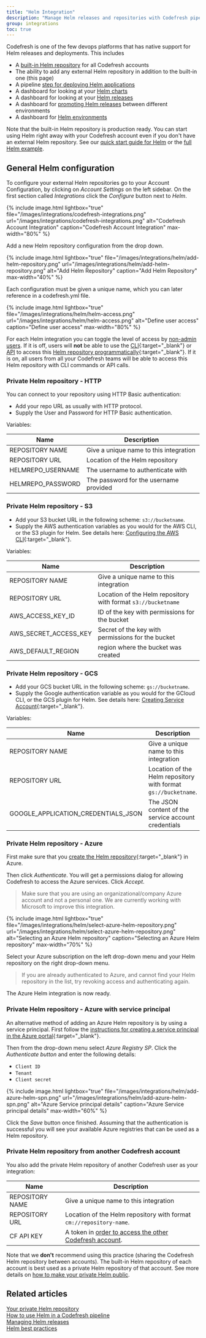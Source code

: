 ```yaml
---
title: "Helm Integration"
description: "Manage Helm releases and repositories with Codefresh pipelines"
group: integrations
toc: true
---
```


Codefresh is one of the few devops platforms that has native support for Helm releases and deployments. This includes

 * A [built-in Helm repository]({{site.baseurl}}/docs/new-helm/managed-helm-repository/) for all Codefresh accounts
 * The ability to add any external Helm repository in addition to the built-in one (this page)
 * A pipeline [step for deploying Helm applications]({{site.baseurl}}/docs/new-helm/using-helm-in-codefresh-pipeline/)
 * A dashboard for looking at your [Helm charts]({{site.baseurl}}/docs/new-helm/add-helm-repository/)
 * A dashboard for looking at your [Helm releases]({{site.baseurl}}/docs/new-helm/helm-releases-management/)
 * A dashboard for [promoting Helm releases]({{site.baseurl}}/docs/new-helm/helm-environment-promotion/) between different environments
 * A dashboard for [Helm environments]({{site.baseurl}}/docs/deploy-to-kubernetes/environment-dashboard/)

Note that the built-in Helm repository is production ready. You can start using Helm right away with your Codefresh account
even if you don't have an external Helm repository. See our [quick start guide for Helm]({{site.baseurl}}/docs/getting-started/helm-quick-start-guide/) or the [full Helm example]({{site.baseurl}}/docs/yaml-examples/examples/helm/).

## General Helm configuration

To configure your external Helm repositories go to your Account Configuration, by clicking on *Account Settings* on the left sidebar. On the first section called *Integrations* click the *Configure* button next to *Helm*.

{% include image.html 
  lightbox="true" 
  file="/images/integrations/codefresh-integrations.png" 
  url="/images/integrations/codefresh-integrations.png" 
  alt="Codefresh Account Integration" 
  caption="Codefresh Account Integration" 
  max-width="80%" %}

Add a new Helm repository configuration from the drop down.

{% include image.html 
  lightbox="true" 
  file="/images/integrations/helm/add-helm-repository.png" 
  url="/images/integrations/helm/add-helm-repository.png" 
  alt="Add Helm Repository" 
  caption="Add Helm Repository" 
  max-width="40%"
%}

Each configuration must be given a unique name, which you can later reference in a codefresh.yml file.


{% include image.html 
  lightbox="true" 
  file="/images/integrations/helm/helm-access.png" 
  url="/images/integrations/helm/helm-access.png" 
  alt="Define user access" 
  caption="Define user access" 
  max-width="80%"
%}

For each Helm integration you can toggle the level of access by [non-admin users]({{site.baseurl}}/docs/administration/access-control/#users-and-administrators). If it is off, users will **not** be able to use the [CLI](https://codefresh-io.github.io/cli/){:target="\_blank"} or [API]({{site.baseurl}}/docs/integrations/codefresh-api/)
to access this [Helm repository programmatically](https://codefresh-io.github.io/cli/contexts/){:target="\_blank"}. If it is on, all users from all your Codefresh teams will be able to access this Helm repository with CLI commands or API calls.

### Private Helm repository - HTTP 

You can connect to your repository using HTTP Basic authentication:

- Add your repo URL as usually with HTTP protocol.
- Supply the User and Password for HTTP Basic authentication.

Variables:

Name|Description
---|---
REPOSITORY NAME|Give a unique name to this integration
REPOSITORY URL|Location of the Helm repository
HELMREPO_USERNAME|The username to authenticate with
HELMREPO_PASSWORD|The password for the username provided

### Private Helm repository - S3 

- Add your S3 bucket URL in the following scheme: `s3://bucketname`.
- Supply the AWS authentication variables as you would for the AWS CLI, or the S3 plugin for Helm. See details here: [Configuring the AWS CLI](https://docs.aws.amazon.com/cli/latest/userguide/cli-chap-getting-started.html){:target="\_blank"}.

Variables:

Name|Description
---|---
REPOSITORY NAME|Give a unique name to this integration
REPOSITORY URL|Location of the Helm repository with format `s3://bucketname`
AWS_ACCESS_KEY_ID|ID of the key with permissions for the bucket
AWS_SECRET_ACCESS_KEY|Secret of the key with permissions for the bucket
AWS_DEFAULT_REGION|region where the bucket was created

### Private Helm repository - GCS 

- Add your GCS bucket URL in the following scheme: `gs://bucketname`.
- Supply the Google authentication variable as you would for the GCloud CLI, or the GCS plugin for Helm. See details here: [Creating Service Account](https://cloud.google.com/docs/authentication/getting-started){:target="\_blank"}.

Variables:

Name|Description
---|---
REPOSITORY NAME|Give a unique name to this integration
REPOSITORY URL|Location of the Helm repository with format `gs://bucketname`.
GOOGLE_APPLICATION_CREDENTIALS_JSON|The JSON content of the service account credentials

### Private Helm repository - Azure 

First make sure that you [create the Helm repository](https://docs.microsoft.com/en-us/azure/container-registry/container-registry-helm-repos){:target="\_blank"} in Azure.

Then click *Authenticate*. You will get a permissions dialog for allowing Codefresh to access
the Azure services. Click *Accept*.

>Make sure that you are using an organizational/company Azure account and not a personal one. We are currently working with Microsoft to improve this integration.

{% include image.html 
lightbox="true" 
file="/images/integrations/helm/select-azure-helm-repository.png" 
url="/images/integrations/helm/select-azure-helm-repository.png" 
alt="Selecting an Azure Helm repository"
caption="Selecting an Azure Helm repository" 
max-width="70%" 
%}

Select your Azure subscription on the left drop-down menu and your Helm repository on the right drop-down menu.

>If you are already authenticated to Azure, and cannot find your Helm repository in the list, try revoking access and authenticating again.

The Azure Helm integration is now ready.

### Private Helm repository - Azure with service principal

An alternative method of adding an Azure Helm repository is by using a service principal. First follow the [instructions for creating a service principal in the Azure portal](https://docs.microsoft.com/en-us/azure/active-directory/develop/howto-create-service-principal-portal){:target="\_blank"}.

Then from the drop-down menu select *Azure Registry SP*. Click the *Authenticate button* and enter the following details:

* `Client ID`
* `Tenant`
* `Client secret`

{% include image.html
lightbox="true"
file="/images/integrations/helm/add-azure-helm-spn.png"
url="/images/integrations/helm/add-azure-helm-spn.png"
alt="Azure Service principal details"
caption="Azure Service principal details"
max-width="60%"
  %}

Click the *Save* button once finished. Assuming that the authentication is successful you will see your available Azure registries that can be used as a Helm repository.

### Private Helm repository from another Codefresh account

You also add the private Helm repository of another Codefresh user as your integration:


Name|Description
---|---
REPOSITORY NAME|Give a unique name to this integration
REPOSITORY URL|Location of the Helm repository with format `cm://repository-name`.
CF API KEY|A token in [order to access the other Codefresh account]({{site.baseurl}}/docs/integrations/codefresh-api/#authentication-instructions).

Note that we **don't** recommend using this practice (sharing the Codefresh Helm repository between accounts). The built-in Helm repository of each account is best used as a private Helm repository of that account. See
more details on [how to make your private Helm public]({{site.baseurl}}/docs/new-helm/managed-helm-repository/#repo-access-level).



## Related articles
[Your private Helm repository]({{site.baseurl}}/docs/new-helm/managed-helm-repository/)  
[How to use Helm in a Codefresh pipeline]({{site.baseurl}}/docs/new-helm/using-helm-in-codefresh-pipeline/)  
[Managing Helm releases]({{site.baseurl}}/docs/new-helm/helm-releases-management/)  
[Helm best practices]({{site.baseurl}}/docs/new-helm/helm-best-practices/)  

